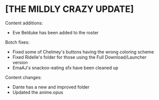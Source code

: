 # [THE MILDLY CRAZY UPDATE]

Content additions:
   * Eve Belduke has been added to the roster

Botch fixes:
   * Fixed some of Chelmey's buttons having the wrong coloring scheme
   * Fixed Ridelle's folder for those using the Full Download/Launcher version
   * EmaAJ's snackoo-eating sfx have been cleaned up

Content changes:
   * Dante has a new and improved folder
   * Updated the anime.opus

